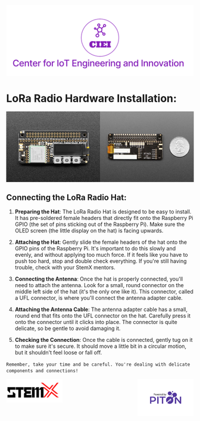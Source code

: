 ![CIEI](../images/ciei.jpg)
# LoRa Radio Hardware Installation:

<div style="display: flex; justify-content: space-around;">
  <img src="../images/loraTop.jpg" width="50%" />
  <img src="../images/loraBottom.jpg" width="50%" /> 
</div>

## Connecting the LoRa Radio Hat:

1. **Preparing the Hat**: The LoRa Radio Hat is designed to be easy to install. It has pre-soldered female headers that directly fit onto the Raspberry Pi GPIO (the set of pins sticking out of the Raspberry Pi). Make sure the OLED screen (the little display on the hat) is facing upwards.

2. **Attaching the Hat**: Gently slide the female headers of the hat onto the GPIO pins of the Raspberry Pi. It's important to do this slowly and evenly, and without applying too much force. If it feels like you have to push too hard, stop and double check everything. If you're still having trouble, check with your StemX mentors.

3. **Connecting the Antenna**: Once the hat is properly connected, you'll need to attach the antenna. Look for a small, round connector on the middle left side of the hat (it's the only one like it). This connector, called a UFL connector, is where you'll connect the antenna adapter cable.

4. **Attaching the Antenna Cable**: The antenna adapter cable has a small, round end that fits onto the UFL connector on the hat. Carefully press it onto the connector until it clicks into place. The connector is quite delicate, so be gentle to avoid damaging it. 

5. **Checking the Connection**: Once the cable is connected, gently tug on it to make sure it's secure. It should move a little bit in a circular motion, but it shouldn't feel loose or fall off.

`Remember, take your time and be careful. You're dealing with delicate components and connections!`


<div style="display: flex; justify-content: space-between;">
  <img src="../images/stemx.png" width="30%" height="10%" />
  <img src="../images/PoweredByPITON.png" width="30%" height="10%"/> 
</div>


